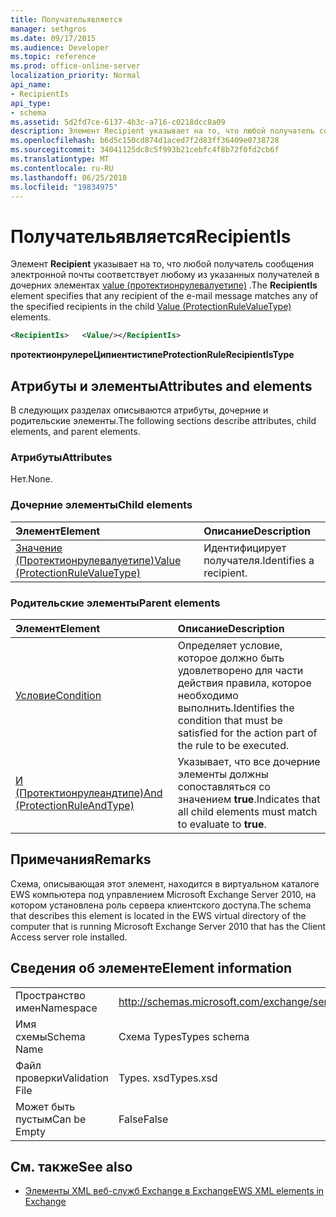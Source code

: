 ```yaml
---
title: Получательявляется
manager: sethgros
ms.date: 09/17/2015
ms.audience: Developer
ms.topic: reference
ms.prod: office-online-server
localization_priority: Normal
api_name:
- RecipientIs
api_type:
- schema
ms.assetid: 5d2fd7ce-6137-4b3c-a716-c0218dcc8a09
description: Элемент Recipient указывает на то, что любой получатель сообщения электронной почты соответствует любому из указанных получателей в дочерних элементах value (Протектионрулевалуетипе).
ms.openlocfilehash: b6d5c150cd874d1aced7f2d83ff36409e0738728
ms.sourcegitcommit: 34041125dc8c5f993b21cebfc4f8b72f0fd2cb6f
ms.translationtype: MT
ms.contentlocale: ru-RU
ms.lasthandoff: 06/25/2018
ms.locfileid: "19834975"
---
```

# <a name="recipientis"></a><span data-ttu-id="319c4-103">Получательявляется</span><span class="sxs-lookup"><span data-stu-id="319c4-103">RecipientIs</span></span>

<span data-ttu-id="319c4-104">Элемент **Recipient** указывает на то, что любой получатель сообщения электронной почты соответствует любому из указанных получателей в дочерних элементах [value (протектионрулевалуетипе)](value-protectionrulevaluetype.md) .</span><span class="sxs-lookup"><span data-stu-id="319c4-104">The **RecipientIs** element specifies that any recipient of the e-mail message matches any of the specified recipients in the child [Value (ProtectionRuleValueType)](value-protectionrulevaluetype.md) elements.</span></span> 
  
```xml
<RecipientIs>   <Value/></RecipientIs>
```

 <span data-ttu-id="319c4-105">**протектионрулереЦипиентистипе**</span><span class="sxs-lookup"><span data-stu-id="319c4-105">**ProtectionRuleRecipientIsType**</span></span>
## <a name="attributes-and-elements"></a><span data-ttu-id="319c4-106">Атрибуты и элементы</span><span class="sxs-lookup"><span data-stu-id="319c4-106">Attributes and elements</span></span>

<span data-ttu-id="319c4-107">В следующих разделах описываются атрибуты, дочерние и родительские элементы.</span><span class="sxs-lookup"><span data-stu-id="319c4-107">The following sections describe attributes, child elements, and parent elements.</span></span>
  
### <a name="attributes"></a><span data-ttu-id="319c4-108">Атрибуты</span><span class="sxs-lookup"><span data-stu-id="319c4-108">Attributes</span></span>

<span data-ttu-id="319c4-109">Нет.</span><span class="sxs-lookup"><span data-stu-id="319c4-109">None.</span></span>
  
### <a name="child-elements"></a><span data-ttu-id="319c4-110">Дочерние элементы</span><span class="sxs-lookup"><span data-stu-id="319c4-110">Child elements</span></span>

|<span data-ttu-id="319c4-111">**Элемент**</span><span class="sxs-lookup"><span data-stu-id="319c4-111">**Element**</span></span>|<span data-ttu-id="319c4-112">**Описание**</span><span class="sxs-lookup"><span data-stu-id="319c4-112">**Description**</span></span>|
|:-----|:-----|
|[<span data-ttu-id="319c4-113">Значение (Протектионрулевалуетипе)</span><span class="sxs-lookup"><span data-stu-id="319c4-113">Value (ProtectionRuleValueType)</span></span>](value-protectionrulevaluetype.md) <br/> |<span data-ttu-id="319c4-114">Идентифицирует получателя.</span><span class="sxs-lookup"><span data-stu-id="319c4-114">Identifies a recipient.</span></span>  <br/> |
   
### <a name="parent-elements"></a><span data-ttu-id="319c4-115">Родительские элементы</span><span class="sxs-lookup"><span data-stu-id="319c4-115">Parent elements</span></span>

|<span data-ttu-id="319c4-116">**Элемент**</span><span class="sxs-lookup"><span data-stu-id="319c4-116">**Element**</span></span>|<span data-ttu-id="319c4-117">**Описание**</span><span class="sxs-lookup"><span data-stu-id="319c4-117">**Description**</span></span>|
|:-----|:-----|
|[<span data-ttu-id="319c4-118">Условие</span><span class="sxs-lookup"><span data-stu-id="319c4-118">Condition</span></span>](condition.md) <br/> |<span data-ttu-id="319c4-119">Определяет условие, которое должно быть удовлетворено для части действия правила, которое необходимо выполнить.</span><span class="sxs-lookup"><span data-stu-id="319c4-119">Identifies the condition that must be satisfied for the action part of the rule to be executed.</span></span>  <br/> |
|[<span data-ttu-id="319c4-120">И (Протектионрулеандтипе)</span><span class="sxs-lookup"><span data-stu-id="319c4-120">And (ProtectionRuleAndType)</span></span>](and-protectionruleandtype.md) <br/> |<span data-ttu-id="319c4-121">Указывает, что все дочерние элементы должны сопоставляться со значением **true**.</span><span class="sxs-lookup"><span data-stu-id="319c4-121">Indicates that all child elements must match to evaluate to **true**.</span></span>  <br/> |
   
## <a name="remarks"></a><span data-ttu-id="319c4-122">Примечания</span><span class="sxs-lookup"><span data-stu-id="319c4-122">Remarks</span></span>

<span data-ttu-id="319c4-123">Схема, описывающая этот элемент, находится в виртуальном каталоге EWS компьютера под управлением Microsoft Exchange Server 2010, на котором установлена роль сервера клиентского доступа.</span><span class="sxs-lookup"><span data-stu-id="319c4-123">The schema that describes this element is located in the EWS virtual directory of the computer that is running Microsoft Exchange Server 2010 that has the Client Access server role installed.</span></span>
  
## <a name="element-information"></a><span data-ttu-id="319c4-124">Сведения об элементе</span><span class="sxs-lookup"><span data-stu-id="319c4-124">Element information</span></span>

|||
|:-----|:-----|
|<span data-ttu-id="319c4-125">Пространство имен</span><span class="sxs-lookup"><span data-stu-id="319c4-125">Namespace</span></span>  <br/> |http://schemas.microsoft.com/exchange/services/2006/types  <br/> |
|<span data-ttu-id="319c4-126">Имя схемы</span><span class="sxs-lookup"><span data-stu-id="319c4-126">Schema Name</span></span>  <br/> |<span data-ttu-id="319c4-127">Схема Types</span><span class="sxs-lookup"><span data-stu-id="319c4-127">Types schema</span></span>  <br/> |
|<span data-ttu-id="319c4-128">Файл проверки</span><span class="sxs-lookup"><span data-stu-id="319c4-128">Validation File</span></span>  <br/> |<span data-ttu-id="319c4-129">Types. xsd</span><span class="sxs-lookup"><span data-stu-id="319c4-129">Types.xsd</span></span>  <br/> |
|<span data-ttu-id="319c4-130">Может быть пустым</span><span class="sxs-lookup"><span data-stu-id="319c4-130">Can be Empty</span></span>  <br/> |<span data-ttu-id="319c4-131">False</span><span class="sxs-lookup"><span data-stu-id="319c4-131">False</span></span>  <br/> |
   
## <a name="see-also"></a><span data-ttu-id="319c4-132">См. также</span><span class="sxs-lookup"><span data-stu-id="319c4-132">See also</span></span>



- [<span data-ttu-id="319c4-133">Элементы XML веб-служб Exchange в Exchange</span><span class="sxs-lookup"><span data-stu-id="319c4-133">EWS XML elements in Exchange</span></span>](ews-xml-elements-in-exchange.md)

